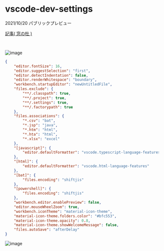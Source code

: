 # vscode-dev-settings

2021/10/20 パブリックプレビュー

[記事( 窓の杜 )](https://forest.watch.impress.co.jp/docs/news/1360147.html)

<br>

![image](https://user-images.githubusercontent.com/1501327/142982754-89dd2453-d2e1-4bd6-86a0-d8f761bc994d.png)


```json
{
    "editor.fontSize": 16,
    "editor.suggestSelection": "first",
    "editor.detectIndentation": false,
    "editor.renderWhitespace": "boundary",
    "workbench.startupEditor": "newUntitledFile",
    "files.exclude": {
        "**/.classpath": true,
        "**/.project": true,
        "**/.settings": true,
        "**/.factorypath": true
    },
    "files.associations": {
        "*.csv": "bat",
        "*.jsp": "java",
        "*.htm": "html",
        "*.hta": "html",
        "*.xlsx": "excel"
    },
    "[javascript]": {
        "editor.defaultFormatter": "vscode.typescript-language-features"
    },
    "[html]": {
        "editor.defaultFormatter": "vscode.html-language-features"
    },
    "[bat]": {
        "files.encoding": "shiftjis"
    },
    "[powershell]": {
        "files.encoding": "shiftjis"
    },
    "workbench.editor.enablePreview": false,
    "editor.mouseWheelZoom": true,
    "workbench.iconTheme": "material-icon-theme",
    "material-icon-theme.folders.color": "#bfc553",
    "material-icon-theme.opacity": 0.8,
    "material-icon-theme.showWelcomeMessage": false,
    "files.autoSave": "afterDelay"
}
```

![image](https://user-images.githubusercontent.com/1501327/143179438-c3f1d1bc-c655-4fde-ae31-a43ba95ed884.png)

